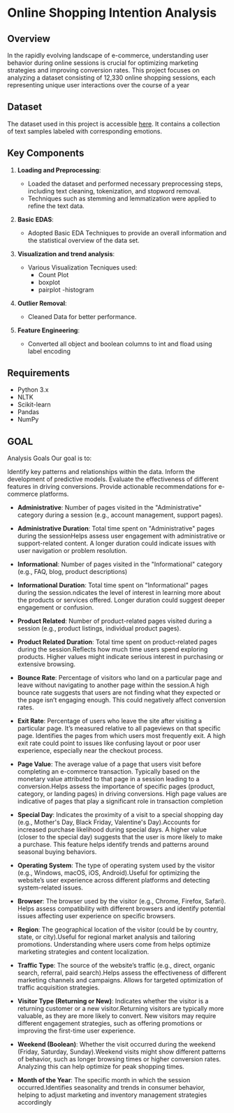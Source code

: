 
# Online Shopping Intention Analysis


## Overview
In the rapidly evolving landscape of e-commerce, understanding user behavior during online sessions is crucial for optimizing marketing strategies and improving conversion rates. This project focuses on analyzing a dataset consisting of 12,330 online shopping sessions, each representing unique user interactions over the course of a year

## Dataset
The dataset used in this project is accessible [here](https://drive.google.com/file/d/1XuA-c22c5MOFKMo9fe5h0t2inGDVjl14/view?usp=drive_link). It contains a collection of text samples labeled with corresponding emotions.

## Key Components
1. **Loading and Preprocessing**: 
   - Loaded the dataset and performed necessary preprocessing steps, including text cleaning, tokenization, and stopword removal.
   - Techniques such as stemming and lemmatization were applied to refine the text data.

2. **Basic EDAS**:
   - Adopted Basic EDA Techniques to provide an overall information and the statistical overview of the data set.

3. **Visualization and trend analysis**:
   - Various Visualization Tecniques used:
     - Count Plot
     - boxplot
     - pairplot
     -histogram

4. **Outlier Removal**:
   - Cleaned Data for better performance.

5. **Feature Engineering**:
   - Converted all object and boolean columns to int and fload using label encoding

## Requirements
- Python 3.x
- NLTK
- Scikit-learn
- Pandas
- NumPy

## GOAL
 Analysis Goals
Our goal is to:

Identify key patterns and relationships within the data.
Inform the development of predictive models.
Evaluate the effectiveness of different features in driving conversions.
Provide actionable recommendations for e-commerce platforms.

- **Administrative**: Number of pages visited in the "Administrative" category during a session (e.g., account management, support pages).

- **Administrative Duration**: Total time spent on "Administrative" pages during the sessionHelps assess user engagement with administrative or support-related content. A longer duration could indicate issues with user navigation or problem resolution.

- **Informational**: Number of pages visited in the "Informational" category (e.g., FAQ, blog, product descriptions)

- **Informational Duration**: Total time spent on "Informational" pages during the session.ndicates the level of interest in learning more about the products or services offered. Longer duration could suggest deeper engagement or confusion.

- **Product Related**: Number of product-related pages visited during a session (e.g., product listings, individual product pages).

- **Product Related Duration**: Total time spent on product-related pages during the session.Reflects how much time users spend exploring products. Higher values might indicate serious interest in purchasing or extensive browsing.

- **Bounce Rate**: Percentage of visitors who land on a particular page and leave without navigating to another page within the session.A high bounce rate suggests that users are not finding what they expected or the page isn’t engaging enough. This could negatively affect conversion rates.

- **Exit Rate**: Percentage of users who leave the site after visiting a particular page. It’s measured relative to all pageviews on that specific page. Identifies the pages from which users most frequently exit. A high exit rate could point to issues like confusing layout or poor user experience, especially near the checkout process.

- **Page Value**: The average value of a page that users visit before completing an e-commerce transaction. Typically based on the monetary value attributed to that page in a session leading to a conversion.Helps assess the importance of specific pages (product, category, or landing pages) in driving conversions. High page values are indicative of pages that play a significant role in transaction completion

- **Special Day**: Indicates the proximity of a visit to a special shopping day (e.g., Mother's Day, Black Friday, Valentine's Day).Accounts for increased purchase likelihood during special days. A higher value (closer to the special day) suggests that the user is more likely to make a purchase. This feature helps identify trends and patterns around seasonal buying behaviors.

- **Operating System**: The type of operating system used by the visitor (e.g., Windows, macOS, iOS, Android).Useful for optimizing the website’s user experience across different platforms and detecting system-related issues.

- **Browser**: The browser used by the visitor (e.g., Chrome, Firefox, Safari). Helps assess compatibility with different browsers and identify potential issues affecting user experience on specific browsers.

- **Region**: The geographical location of the visitor (could be by country, state, or city).Useful for regional market analysis and tailoring promotions. Understanding where users come from helps optimize marketing strategies and content localization.

- **Traffic Type**: The source of the website’s traffic (e.g., direct, organic search, referral, paid search).Helps assess the effectiveness of different marketing channels and campaigns. Allows for targeted optimization of traffic acquisition strategies.

- **Visitor Type (Returning or New)**: Indicates whether the visitor is a returning customer or a new visitor.Returning visitors are typically more valuable, as they are more likely to convert. New visitors may require different engagement strategies, such as offering promotions or improving the first-time user experience.

- **Weekend (Boolean)**: Whether the visit occurred during the weekend (Friday, Saturday, Sunday).Weekend visits might show different patterns of behavior, such as longer browsing times or higher conversion rates. Analyzing this can help optimize for peak shopping times.

- **Month of the Year**: The specific month in which the session occurred.Identifies seasonality and trends in consumer behavior, helping to adjust marketing and inventory management strategies accordingly

